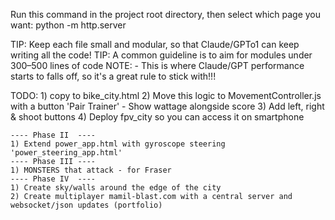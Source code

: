 
Run this command in the project root directory, then select which page you want:
	python -m http.server

TIP: Keep each file small and modular, so that Claude/GPTo1 can keep writing all the code!
TIP: A common guideline is to aim for modules under 300–500 lines of code
	NOTE: - This is where Claude/GPT performance starts to falls off, so it's a great rule to stick with!!!


TODO:
	1) copy to bike_city.html
	2) Move this logic to MovementController.js with a button 'Pair Trainer'
		- Show wattage alongside score
	3) Add left, right & shoot buttons
	4) Deploy fpv_city so you can access it on smartphone

	---- Phase II  ----
	1) Extend power_app.html with gyroscope steering 'power_steering_app.html'
	---- Phase III ----
	1) MONSTERS that attack - for Fraser
	---- Phase IV  ----
	1) Create sky/walls around the edge of the city
	2) Create multiplayer mamil-blast.com with a central server and websocket/json updates (portfolio)

